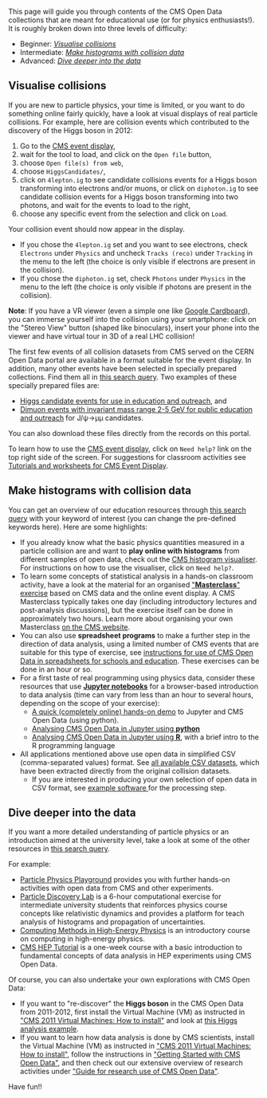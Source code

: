 This page will guide you through contents of the CMS Open Data collections that are meant for educational use (or for physics enthusiasts!). It is roughly broken down into three levels of difficulty:

* Beginner: [*Visualise collisions*](#visualise-collisions)
* Intermediate: [*Make histograms with collision data*](#make-histograms-with-collision-data)
* Advanced: [*Dive deeper into the data*](#dive-deeper-into-the-data)


## Visualise collisions

If you are new to particle physics, your time is limited, or you want to do something online fairly quickly, have a look at visual displays of real particle collisions. For example, here are collision events which contributed to the discovery of the Higgs boson in 2012:

1. Go to the [CMS event display](/visualise/events/cms),
1. wait for the tool to load, and click on the `Open file` button,
1. choose `Open file(s) from web`,
1. choose `HiggsCandidates/`,
1. click on `4lepton.ig` to see candidate collisions events for a Higgs boson transforming into electrons and/or muons, or click on `diphoton.ig` to see candidate collision events for a Higgs boson transforming into two photons, and wait for the events to load to the right,
1. choose any specific event from the selection and click on `Load`.

Your collision event should now appear in the display.

* If you chose the `4lepton.ig` set and you want to see electrons, check `Electrons` under `Physics` and uncheck `Tracks (reco)` under `Tracking` in the menu to the left  (the choice is only visible if electrons are present in the collision).
* If you chose the `diphoton.ig` set, check `Photons` under `Physics` in the menu to the left (the choice is only visible if photons are present in the collision).

**Note**: If you have a VR viewer (even a simple one like [Google Cardboard](https://vr.google.com/cardboard/)), you can immerse yourself into the collision using your smartphone: click on the "Stereo View" button (shaped like binoculars), insert your phone into the viewer and have virtual tour in 3D of a real LHC collision!

The first few events of all collision datasets from CMS served on the CERN Open Data portal are available in a format suitable for the event display. In addition, many other events have been selected in specially prepared collections. Find them all in [this search query](/search?page=1&size=20&q=display&subtype=Derived&experiment=CMS).
Two examples of these specially prepared files are:

* [Higgs candidate events for use in education and outreach](/record/300), and
* [Dimuon events with invariant mass range 2-5 GeV for public education and outreach](/record/301) for J/&psi;&rarr;&mu;&mu; candidates.

You can also download these files directly from the records on this portal.

To learn how to use the [CMS event display](/visualise/events/cms), click on `Need help?` link on the top right side of the screen. For suggestions for classroom activities see [Tutorials and worksheets for CMS Event Display](/record/5103).


## Make histograms with collision data

You can get an overview of our education resources through [this search query](/search?page=1&size=20&q=learning%20school%20education&experiment=CMS) with your keyword of interest (you can change the pre-defined keywords here). Here are some highlights:

* If you already know what the basic physics quantities measured in a particle collision are and want to **play online with histograms** from different samples of open data, check out the [CMS histogram visualiser](/visualise/histograms/cms). For instructions on how to use the visualiser, click on `Need help?`.
* To learn some concepts of statistical analysis in a hands-on classroom activity, have a look at the material for an organised ["**Masterclass**" exercise](/record/53) based on CMS data and the online event display. A CMS Masterclass typically takes one day (including introductory lectures and post-analysis discussions), but the exercise itself can be done in approximately two hours. Learn more about organising your own Masterclass [on the CMS website](https://cms.cern/interact-with-cms/cms-masterclasses/how-organize-masterclass).
* You can also use **spreadsheet programs** to make a further step in the direction of data analysis, using a limited number of CMS events that are suitable for this type of exercise, see [instructions for use of CMS Open Data in spreadsheets for schools and education](/record/5100). These exercises can be done in an hour or so.
* For a first taste of real programming using physics data, consider these resources that use [**Jupyter notebooks**](https://jupyter.org/) for a browser-based introduction to data analysis (time can vary from less than an hour to several hours, depending on the scope of your exercise):
    * [A quick (completely online) hands-on demo](https://mybinder.org/v2/gh/cms-opendata-education/cms-online-notebooks-for-binder/master?filepath=quick-start-to-CMS-open-data.ipynb) to Jupyter and CMS Open Data (using python).
    * [Analysing CMS Open Data in Jupyter using **python**](/record/5101)
    * [Analysing CMS Open Data in Jupyter using **R**](/record/5102), with a brief intro to the R programming language
* All applications mentioned above use open data in simplified CSV (comma-separated values) format. See [all available CSV datasets](/search?page=1&size=20&q=&type=Dataset&experiment=CMS&subtype=Derived&file_type=csv), which have been extracted directly from the original collision datasets.
    * If you are interested in producing your own selection of open data in CSV format, see [example software ](/record/552) for the processing step.


## Dive deeper into the data

If you want a more detailed understanding of particle physics or an introduction aimed at the university level, take a look at some of the other resources in [this search query](/search?page=1&size=20&q=&keywords=education&experiment=CMS).

For example:

* [Particle Physics Playground](/record/52) provides you with further hands-on activities with open data from CMS and other experiments.
* [Particle Discovery Lab](/record/49) is a 6-hour computational exercise for intermediate university students that reinforces physics course concepts like relativistic dynamics and provides a platform for teach analysis of histograms and propagation of uncertainties.
* [Computing Methods in High-Energy Physics](/record/61) is an introductory course on computing in high-energy physics.
* [CMS HEP Tutorial](/record/50) is a one-week course with a basic introduction to fundamental concepts of data analysis in HEP experiments using CMS Open Data.

Of course, you can also undertake your own explorations with CMS Open Data:

* If you want to "re-discover" the **Higgs boson** in the CMS Open Data from 2011-2012, first install the Virtual Machine (VM) as instructed in ["CMS 2011 Virtual Machines: How to install"](/docs/cms-virtual-machine-2011) and look at [this Higgs analysis example](/record/5500).
* If you want to learn how data analysis is done by CMS scientists, install the Virtual Machine (VM) as instructed in ["CMS 2011 Virtual Machines: How to install"](/docs/cms-virtual-machine-2011), follow the instructions in ["Getting Started with CMS Open Data"](/docs/cms-getting-started-2011), and then
check out our extensive overview of research activities under ["Guide for research use of CMS Open Data"](/docs/cms-guide-for-research).

Have fun!!
